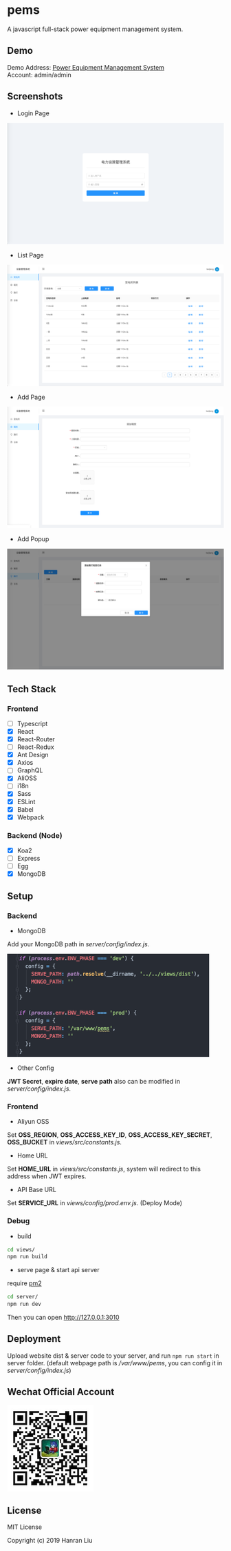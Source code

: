# pems
A javascript full-stack power equipment management system.

## Demo

Demo Address: [Power Equipment Management System](https://pems.rannstudio.com) <br/>
Account: admin/admin

## Screenshots

* Login Page

 ![login](https://raw.githubusercontent.com/Rannie/pems/master/screenshots/pems-1.png)

* List Page

![list](https://raw.githubusercontent.com/Rannie/pems/master/screenshots/pems-2.png)

* Add Page

![add](https://raw.githubusercontent.com/Rannie/pems/master/screenshots/pems-3.png)

* Add Popup

![popup](https://raw.githubusercontent.com/Rannie/pems/master/screenshots/pems-4.png)

## Tech Stack

### Frontend

- [ ] Typescript
- [x] React
- [x] React-Router
- [ ] React-Redux
- [x] Ant Design
- [x] Axios
- [ ] GraphQL
- [x] AliOSS
- [ ] i18n
- [x] Sass
- [x] ESLint
- [x] Babel
- [x] Webpack

### Backend (Node)

- [x] Koa2
- [ ] Express
- [ ] Egg
- [x] MongoDB

## Setup

### Backend

* MongoDB

Add your MongoDB path in *server/config/index.js*.

![mongo](https://raw.githubusercontent.com/Rannie/pems/master/screenshots/mongo-path.png)

* Other Config

**JWT Secret**, **expire date**, **serve path** also can be modified in *server/config/index.js*.

### Frontend

* Aliyun OSS

Set **OSS_REGION**, **OSS_ACCESS_KEY_ID**, **OSS_ACCESS_KEY_SECRET**, **OSS_BUCKET** in *views/src/constants.js*.

* Home URL

Set **HOME_URL** in *views/src/constants.js*, system will redirect to this address when JWT expires.

* API Base URL

Set **SERVICE_URL** in *views/config/prod.env.js*. (Deploy Mode)

### Debug

* build 

```bash
cd views/
npm run build
```

* serve page & start api server

require [pm2](https://pm2.keymetrics.io/)

```bash
cd server/
npm run dev
```

Then you can open http://127.0.0.1:3010

## Deployment

Upload website dist & server code to your server, and run ```npm run start``` in server folder. 
(default webpage path is */var/www/pems*, you can config it in *server/config/index.js*)

## Wechat Official Account

![wechat](https://raw.githubusercontent.com/Rannie/Rannie.github.io/master/images/Wechat.jpeg)

## License

MIT License

Copyright (c) 2019 Hanran Liu
